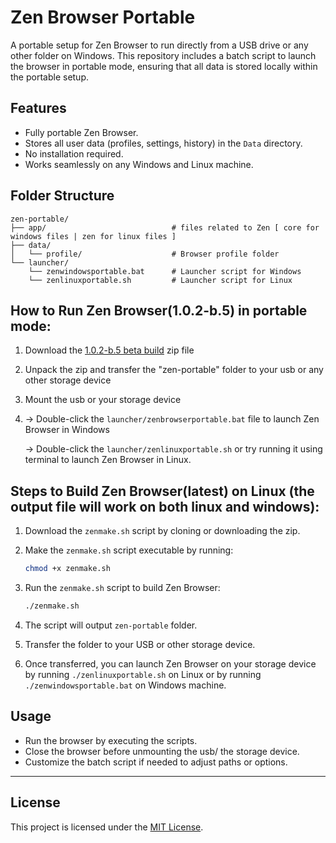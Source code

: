 # Zen Browser Portable

A portable setup for Zen Browser to run directly from a USB drive or any other folder on Windows. This repository includes a batch script to launch the browser in portable mode, ensuring that all data is stored locally within the portable setup.

## Features
- Fully portable Zen Browser.
- Stores all user data (profiles, settings, history) in the `Data` directory.
- No installation required.
- Works seamlessly on any Windows and Linux machine.

## Folder Structure
```
zen-portable/
├── app/                            # files related to Zen [ core for windows files | zen for linux files ]
├── data/
│   └── profile/                    # Browser profile folder
└── launcher/
    └── zenwindowsportable.bat      # Launcher script for Windows
    └── zenlinuxportable.sh         # Launcher script for Linux

```



## How to Run Zen Browser(1.0.2-b.5) in portable mode: 
1. Download the [1.0.2-b.5 beta build](https://github.com/wysh3/Zen-Browser-Portable/releases/tag/1.0.2-b.5) zip file
   
2. Unpack the zip and transfer the "zen-portable" folder to your usb or any other storage device

3. Mount the usb or your storage device

4. -> Double-click the `launcher/zenbrowserportable.bat` file to launch Zen Browser in Windows 

   -> Double-click the `launcher/zenlinuxportable.sh` or try running it using terminal to launch Zen Browser in Linux.

## Steps to Build Zen Browser(latest) on Linux (the output file will work on both linux and windows):

1. Download the `zenmake.sh` script by cloning or downloading the zip.

2. Make the `zenmake.sh` script executable by running:
    ```bash
    chmod +x zenmake.sh
    ```

3. Run the `zenmake.sh` script to build Zen Browser:
    ```bash
    ./zenmake.sh
    ```

4. The script will output `zen-portable` folder.

5. Transfer the folder to your USB or other storage device.

6. Once transferred, you can launch Zen Browser on your storage device by running `./zenlinuxportable.sh` on Linux or by running `./zenwindowsportable.bat` on Windows machine.

## Usage
- Run the browser by executing the scripts.
- Close the browser before unmounting the usb/ the storage device.
- Customize the batch script if needed to adjust paths or options.

---

## License
This project is licensed under the [MIT License](LICENSE).
